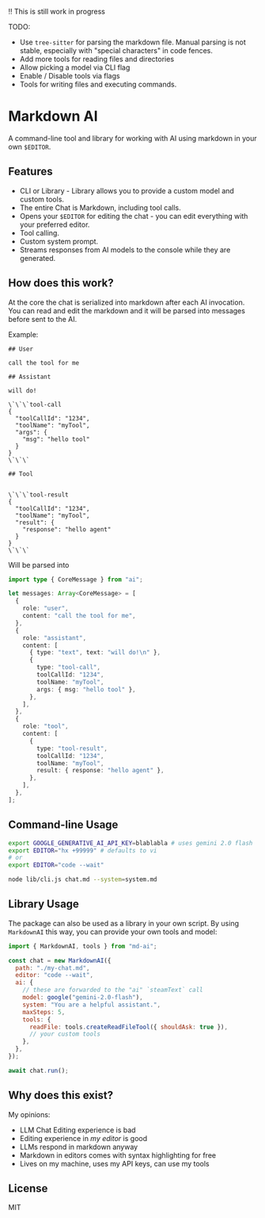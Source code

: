 ‼️ This is still work in progress

TODO:

- Use `tree-sitter` for parsing the markdown file. Manual parsing is not stable, especially with "special characters" in code fences.
- Add more tools for reading files and directories
- Allow picking a model via CLI flag
- Enable / Disable tools via flags
- Tools for writing files and executing commands.

# Markdown AI

A command-line tool and library for working with AI using markdown in your own `$EDITOR`.

## Features

- CLI or Library - Library allows you to provide a custom model and custom tools.
- The entire Chat is Markdown, including tool calls.
- Opens your `$EDITOR` for editing the chat - you can edit everything with your preferred editor.
- Tool calling.
- Custom system prompt.
- Streams responses from AI models to the console while they are generated.

## How does this work?

At the core the chat is serialized into markdown after each AI invocation.
You can read and edit the markdown and it will be parsed into messages before sent to the AI.

Example:

```
## User

call the tool for me

## Assistant

will do!

\`\`\`tool-call
{
  "toolCallId": "1234",
  "toolName": "myTool",
  "args": {
    "msg": "hello tool"
  }
}
\`\`\`

## Tool


\`\`\`tool-result
{
  "toolCallId": "1234",
  "toolName": "myTool",
  "result": {
    "response": "hello agent"
  }
}
\`\`\`
```

Will be parsed into

```typescript
import type { CoreMessage } from "ai";

let messages: Array<CoreMessage> = [
  {
    role: "user",
    content: "call the tool for me",
  },
  {
    role: "assistant",
    content: [
      { type: "text", text: "will do!\n" },
      {
        type: "tool-call",
        toolCallId: "1234",
        toolName: "myTool",
        args: { msg: "hello tool" },
      },
    ],
  },
  {
    role: "tool",
    content: [
      {
        type: "tool-result",
        toolCallId: "1234",
        toolName: "myTool",
        result: { response: "hello agent" },
      },
    ],
  },
];
```

## Command-line Usage

```bash
export GOOGLE_GENERATIVE_AI_API_KEY=blablabla # uses gemini 2.0 flash
export EDITOR="hx +99999" # defaults to vi
# or
export EDITOR="code --wait"

node lib/cli.js chat.md --system=system.md
```

## Library Usage

The package can also be used as a library in your own script.
By using `MarkdownAI` this way, you can provide your own tools and model:

```javascript
import { MarkdownAI, tools } from "md-ai";

const chat = new MarkdownAI({
  path: "./my-chat.md",
  editor: "code --wait",
  ai: {
    // these are forwarded to the "ai" `steamText` call
    model: google("gemini-2.0-flash"),
    system: "You are a helpful assistant.",
    maxSteps: 5,
    tools: {
      readFile: tools.createReadFileTool({ shouldAsk: true }),
      // your custom tools
    },
  },
});

await chat.run();
```

## Why does this exist?

My opinions:

- LLM Chat Editing experience is bad
- Editing experience in _my editor_ is good
- LLMs respond in markdown anyway
- Markdown in editors comes with syntax highlighting for free
- Lives on my machine, uses my API keys, can use my tools

## License

MIT
